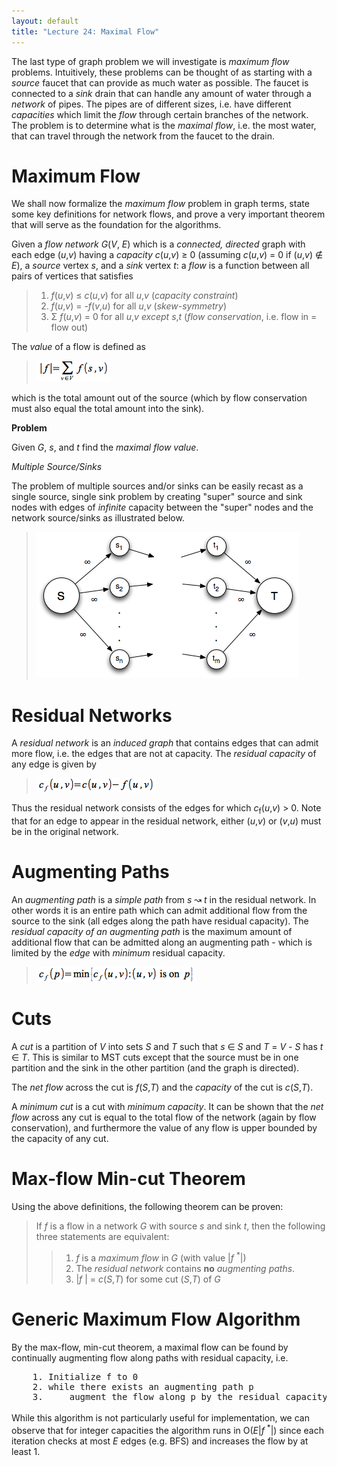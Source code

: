 ```yaml
---
layout: default
title: "Lecture 24: Maximal Flow"
---
```


The last type of graph problem we will investigate is *maximum flow* problems. Intuitively, these problems can be thought of as starting with a *source* faucet that can provide as much water as possible. The faucet is connected to a *sink* drain that can handle any amount of water through a *network* of pipes. The pipes are of different sizes, i.e. have different *capacities* which limit the *flow* through certain branches of the network. The problem is to determine what is the *maximal flow*, i.e. the most water, that can travel through the network from the faucet to the drain.

Maximum Flow
============

We shall now formalize the *maximum flow* problem in graph terms, state some key definitions for network flows, and prove a very important theorem that will serve as the foundation for the algorithms.

Given a *flow network* *G*(*V*, *E*) which is a *connected, directed* graph with each edge (*u*,*v*) having a *capacity* *c*(*u*,*v*) ≥ 0 (assuming *c*(*u*,*v*) = 0 if (*u*,*v*) ∉ *E*), a *source* vertex *s*, and a *sink* vertex *t*: a *flow* is a function between all pairs of vertices that satisfies

> 1.  *f*(*u*,*v*) ≤ *c*(*u*,*v*) for all *u*,*v* (*capacity constraint*)
> 2.  *f*(*u*,*v*) = -*f*(*v*,*u*) for all *u*,*v* (*skew-symmetry*)
> 3.  Σ *f*(*u*,*v*) = 0 for all *u*,*v* *except* *s*,*t* (*flow conservation*, i.e. flow in = flow out)

The *value* of a flow is defined as

> ![image](images/lecture24/MaxFlowVal.png)

which is the total amount out of the source (which by flow conservation must also equal the total amount into the sink).

**Problem**

Given *G*, *s*, and *t* find the *maximal flow value*.

*Multiple Source/Sinks*

The problem of multiple sources and/or sinks can be easily recast as a single source, single sink problem by creating "super" source and sink nodes with edges of *infinite* capacity between the "super" nodes and the network source/sinks as illustrated below.

> ![image](images/lecture24/SuperNode.png)

Residual Networks
=================

A *residual network* is an *induced graph* that contains edges that can admit more flow, i.e. the edges that are not at capacity. The *residual capacity* of any edge is given by

> ![image](images/lecture24/ResidualCapacity.png)

Thus the residual network consists of the edges for which *c*<sub>f</sub>(*u*,*v*) \> 0. Note that for an edge to appear in the residual network, either (*u*,*v*) or (*v*,*u*) must be in the original network.

Augmenting Paths
================

An *augmenting path* is a *simple path* from *s* ↝ *t* in the residual network. In other words it is an entire path which can admit additional flow from the source to the sink (all edges along the path have residual capacity). The *residual capacity of an augmenting path* is the maximum amount of additional flow that can be admitted along an augmenting path - which is limited by the *edge* with *minimum* residual capacity.

> ![image](images/lecture24/AugPath.png)

Cuts
====

A *cut* is a partition of *V* into sets *S* and *T* such that *s* ∈ *S* and *T* = *V* - *S* has *t* ∈ *T*. This is similar to MST cuts except that the source must be in one partition and the sink in the other partition (and the graph is directed).

The *net flow* across the cut is *f*(*S*,*T*) and the *capacity* of the cut is *c*(*S*,*T*).

A *minimum cut* is a cut with *minimum capacity*. It can be shown that the *net flow* across any cut is equal to the total flow of the network (again by flow conservation), and furthermore the value of any flow is upper bounded by the capacity of any cut.

Max-flow Min-cut Theorem
========================

Using the above definitions, the following theorem can be proven:

> If *f* is a flow in a network *G* with source *s* and sink *t*, then the following three statements are equivalent:
>
> > 1.  *f* is a *maximum flow* in *G* (with value |*f* <sup>\*</sup>|)
> > 2.  The *residual network* contains **no** *augmenting paths*.
> > 3.  |*f* | = *c*(*S*,*T*) for some cut (*S*,*T*) of *G*

Generic Maximum Flow Algorithm
==============================

By the max-flow, min-cut theorem, a maximal flow can be found by continually augmenting flow along paths with residual capacity, i.e.

<pre>
	1. Initialize f to 0
	2. while there exists an augmenting path p
	3.     augment the flow along p by the residual capacity c<sub>f</sub>(p)
</pre>	

While this algorithm is not particularly useful for implementation, we can observe that for integer capacities the algorithm runs in O(*E*|*f* <sup>\*</sup>|) since each iteration checks at most *E* edges (e.g. BFS) and increases the flow by at least 1.

